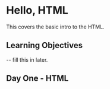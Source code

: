# Hello, HTML

This covers the basic intro to the HTML.

## Learning Objectives

-- fill this in later.

## Day One - HTML
